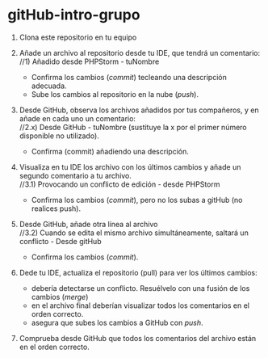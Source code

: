 # gitHub-intro-grupo

1. Clona este repositorio en tu equipo

2. Añade un archivo al repositorio desde tu IDE, que tendrá un comentario:  
    //1) Añadido desde PHPStorm - tuNombre
    * Confirma los cambios (*commit*) tecleando una descripción adecuada.
    * Sube los cambios al repositorio en la nube (*push*).
    
3. Desde GitHub, observa los archivos añadidos por tus compañeros, y en añade en cada uno un comentario:  
    //2.x) Desde GitHub - tuNombre (sustituye la x por el primer número disponible no utilizado).
    * Confirma (commit) añadiendo una descripción.

4. Visualiza en tu IDE los archivo con los últimos cambios y añade un segundo comentario a tu archivo.  
    //3.1) Provocando un conflicto de edición - desde PHPStorm
    * Confirma los cambios (*commit*), pero no los subas a gitHub (no realices push).

5. Desde GitHub, añade otra línea al archivo  
    //3.2) Cuando se edita el mismo archivo simultáneamente, saltará un conflicto - Desde gitHub
    * Confirma los cambios (*commit*).

6. Dede tu IDE, actualiza el repositorio (pull) para ver los últimos cambios:  
    * debería detectarse un conflicto. Resuélvelo con una fusión de los cambios (*merge*)
    * en el archivo final deberían visualizar todos los comentarios en el orden correcto.
    * asegura que subes los cambios a GitHub con *push*.

7. Comprueba desde GitHub que todos los comentarios del archivo están en el orden correcto.



